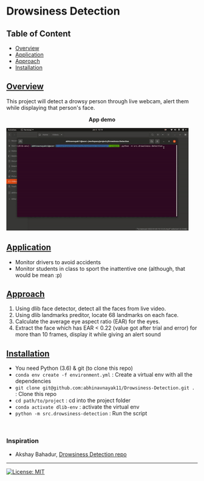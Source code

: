 # Drowsiness Detection

## Table of Content
  * [Overview](#overview)
  * [Application](#application)
  * [Approach](#approach)
  * [Installation](#installation)

## [Overview](#table-of-content)
This project will detect a drowsy person through live webcam, alert them while displaying that person's face. 

**<p align="center">App demo</p>**

![](images/demo.gif)

## [Application](#table-of-content)
- Monitor drivers to avoid accidents
- Monitor students in class to sport the inattentive one (although, that would be mean :p)

## [Approach](#table-of-content)
1. Using dlib face detector, detect all the faces from live video.
2. Using dlib landmarks preditor, locate 68 landmarks on each face.
3. Calculate the average eye aspect ratio (EAR) for the eyes. 
4. Extract the face which has EAR < 0.22 (value got after trial and error) for more than 10 frames, display it while giving an alert sound

## [Installation](#table-of-content)
- You need Python (3.6) & git (to clone this repo)
- `conda env create -f environment.yml` : Create a virtual env with all the dependencies
- `git clone git@github.com:abhinavnayak11/Drowsiness-Detection.git .` : Clone this repo
- `cd path/to/project` : cd into the project folder
- `conda activate dlib-env` : activate the virtual env
- `python -m src.drowsiness-detection` : Run the script

<br>

### Inspiration
- Akshay Bahadur, [Drowsiness Detection repo](https://github.com/akshaybahadur21/Drowsiness_Detection)

---
[![License: MIT](https://img.shields.io/badge/License-MIT-yellow.svg)](https://github.com/abhinavnayak11/Drowsiness-Detection/blob/main/LICENSE)


